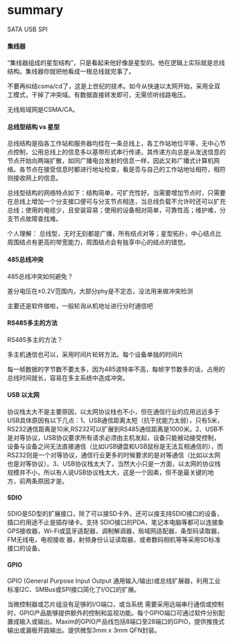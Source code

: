 # summary

SATA 
USB
SPI

#### 集线器
“集线器组成的星型结构”，只是看起来他好像是星型的。他在逻辑上实际就是总线结构。集线器你就把他看成一根总线就完事了。

不要再纠结csma/cd了，这是上世纪的技术。如今从快速以太网开始，采用全双工模式，干掉了冲突域。有数据直接转发即可，无需侦听线路电压。

无线局域网是CSMA/CA。

#### 总线型结构 vs 星型
总线结构是指各工作站和服务器均挂在一条总线上，各工作站地位平等，无中心节点控制，公用总线上的信息多以基带形式串行传递，其传递方向总是从发送信息的节点开始向两端扩散，如同广播电台发射的信息一样，因此又称广播式计算机网络。各节点在接受信息时都进行地址检查，看是否与自己的工作站地址相符，相符则接收网上的信息。

总线型结构的网络特点如下：结构简单，可扩充性好。当需要增加节点时，只需要在总线上增加一个分支接口便可与分支节点相连，当总线负载不允许时还可以扩充总线；使用的电缆少，且安装容易；使用的设备相对简单，可靠性高；维护难，分支节点故障查找难。


个人理解： 总线型，无时无刻都是广播，所有结点对等；星型拓扑，中心结点比周围结点有更高的带宽能力，周围结点会有独享中心的结点的错觉。

#### 485总线冲突
485总线冲突如何避免？

差分电压在±0.2V范围内，大部分phy是不定态，没法用来做冲突检测

主要还是软件做啦，一般轮询从机地址进行分时通信吧

#### RS485多主的方法
RS485多主的方法？

多主机通信也可以，采用时间片轮转方法。每个设备单独的时间片

每一帧数据的字节数不要太多，因为485波特率不高，每帧字节数多的话，占用的总线时间就长，容易在多主系统中造成冲突。

#### USB 以太网
协议栈太大不是主要原因，以太网协议栈也不小，但在通信行业的应用远远多于USB具体原因有以下几点：1、USB通信距离太短（抗干扰能力太弱），只有5米，RS232通信距离是10米,RS232可以扩展到RS485通信距离是1000米。2、USB不是对等协议，USB协议要求所有请求必须由主机发起，设备只能被动接受控制，设备与设备之间无法直接通信（比如USB键盘和USB鼠标是无法互相通信的），而RS232则是一个对等协议，通信行业更多的时候要求的是对等通信（比如以太网也是对等协议）。3、USB协议栈太大了，当然大小只是一方面，以太网的协议栈规模并不小，所以有人说USB协议栈太大，这是一个因素，但不是最关键的地方，前两条原因才是。


#### SDIO

SDIO是SD型的扩展接口，除了可以接SD卡外，还可以接支持SDIO接口的设备，插口的用途不止是插存储卡。支持 SDIO接口的PDA，笔记本电脑等都可以连接象GPS接收器，Wi-Fi或蓝牙适配器，调制解调器，局域网适配器，条型码读取器，FM无线电，电视接收 器，射频身份认证读取器，或者数码相机等等采用SD标准接口的设备。

#### GPIO
GPIO (General Purpose Input Output 通用输入/输出)或总线扩展器，利用工业标准I2C、SMBus或SPI接口简化了I/O口的扩展。

当微控制器或芯片组没有足够的I/O端口，或当系统 需要采用远端串行通信或控制时，GPIO产品能够提供额外的控制和监视功能。每个GPIO端口可通过软件分别配置成输入或输出。Maxim的GPIO产品线包括8端口至28端口的GPIO，提供推挽式输出或漏极开路输出。提供微型3mm x 3mm QFN封装。

